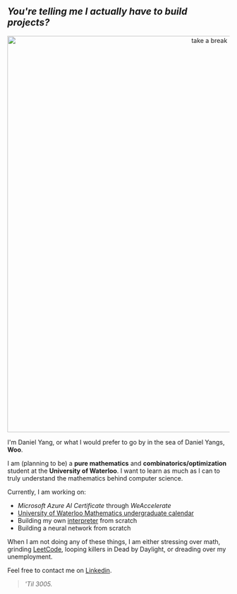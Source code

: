 ## *You're telling me I actually have to build projects?*
<div align="center">
<img src="https://github.com/sprwoo/sprwoo/blob/main/wiidy.png" alt="take a break" width="900"/>
</div>

I'm Daniel Yang, or what I would prefer to go by in the sea of Daniel Yangs, **Woo**.

I am (planning to be) a **pure mathematics** and **combinatorics/optimization** student at the **University of Waterloo**. I want to learn as much as I can to truly understand the mathematics behind computer science.

Currently, I am working on:
- *Microsoft Azure AI Certificate* through *WeAccelerate*
- [University of Waterloo Mathematics undergraduate calendar](https://github.com/sprwoo/UW-Undergrad-Calendar)
- Building my own [interpreter](https://github.com/sprwoo/Compiler) from scratch
- Building a neural network from scratch

When I am not doing any of these things, I am either stressing over math, grinding [LeetCode](https://leetcode.com/u/sprucetreeleaf/), looping killers in Dead by Daylight, or dreading over my unemployment. 

Feel free to contact me on [Linkedin](https://www.linkedin.com/in/yangiel/). 

> *'Til 3005.*
